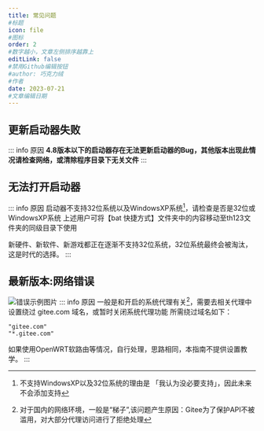 ```yaml
---
title: 常见问题
#标题
icon: file
#图标
order: 2
#数字越小，文章左侧排序越靠上
editLink: false
#禁用Github编辑按钮
#author: 巧克力绒
#作者
date: 2023-07-21
#文章编辑日期
---
```


## 更新启动器失败
::: info 原因
**4.8版本以下的启动器存在无法更新启动器的Bug，其他版本出现此情况请检查网络，或清除程序目录下无关文件**
:::

## 无法打开启动器
::: info 原因
启动器不支持32位系统以及WindowsXP系统[^first]，请检查是否是32位或WindowsXP系统
上述用户可将【bat 快捷方式】文件夹中的内容移动至th123文件夹的同级目录下使用

新硬件、新软件、新游戏都正在逐渐不支持32位系统，32位系统最终会被淘汰，这是时代的选择。
:::



## 最新版本:网络错误
![错误示例图片](https://img.514.live/img/202307210434188.png)
::: info 原因
一般是和开启的系统代理有关[^second]，需要去相关代理中设置绕过 gitee.com 域名，或暂时关闭系统代理功能
所需绕过域名如下：
```
"gitee.com"
"*.gitee.com"
```

如果使用OpenWRT软路由等情况，自行处理，思路相同，本指南不提供设置教学。
:::



[^first]: 不支持WindowsXP以及32位系统的理由是 「我认为没必要支持」，因此未来不会添加支持
[^second]: 对于国内的网络环境，一般是“梯子”,该问题产生原因：Gitee为了保护API不被滥用，对大部分代理访问进行了拒绝处理